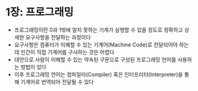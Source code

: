 # 1장: 프로그래밍

- 프로그래밍이란 0과 1밖에 알지 못하는 기계가 실행할 수 있을 정도로 정확하고 상세한 요구사항을 전달하는 과정이다 
- 요구사항은 컴퓨터가 이해할 수 있는 기계어(Machine Code)로 전달되어야 하는데 인간이 직접 기계어를 구사하는 것은 어렵다 
- 대안으로 사람이 이해할 수 있는 약속된 구문으로 구성된 프로그래밍 언어를 사용하는 방법이 있다 
- 이후 프로그래밍 언어는 컴파일러(Compiler) 혹은 인터프리터(Interpreter)을 통해 기계어로 번역되어 전달될 수 있다